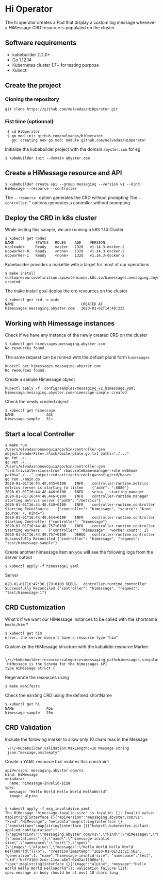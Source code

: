 # Hi Operator
The hi operator creates a Pod that display a custom log message
whenever a HiMessage CRD resource is populated  on the cluster

## Software requirements
* kubebuilder 2.2.0+
* Go 1.12.14
* Kubernetes cluster 1.7+ for testing purpose
* Kubectl


## Create the project

### Cloning the repository
```
git clone https://github.com/nelvadas/HiOperator.git
```

### Fist time (optionnal)
 ```
  $ cd HiOperator
  $ go mod init github.com/nelvadas/HiOperator
    go: creating new go.mod: module github.com/nelvadas/HiOperator
```
Initialize the kubebuilder project with the domain `abyster.com` for eg
```
$ kubebuilder init --domain abyster.com
```


## Create a HiMessage resource and API
```
$ kubebuilder create api --group messaging --version v1 --kind HiMessage --resource --controller
```
The `--resource ` option generates the CRD without prompting
The `--controller `" options generates a controller without prompting

## Deploy the CRD in k8s cluster

While testing this sample, we are running a k8S 1.14 Cluster
```
$ kubectl get nodes
NAME          STATUS   ROLES    AGE    VERSION
ucpleader     Ready    master   132d   v1.14.3-docker-2
ucpworker-0   Ready    <none>   132d   v1.14.3-docker-2
ucpworker-1   Ready    <none>   132d   v1.14.3-docker-2
```

Kubebuilder provides a makefile with a target for most of our operations

```
$ make install
customresourcedefinition.apiextensions.k8s.io/himessages.messaging.abyster.com created
```

The make install goal deploy the crd resources on the cluster

```
$ kubectl get crd -o wide
NAME                               CREATED AT
himessages.messaging.abyster.com   2020-01-01T14:40:23Z
```


## Working with Himessage instances

Check if we have any instance of the newly created CRD on the cluster
```
$ kubectl get himessages.messaging.abyster.com
No resources found.
```
The same request can be runned with the defualt plural form `himessages`
```
kubectl get himessages.messaging.abyster.com
No resources found.
```

Create a sample Himessage object
```
kubectl apply -f  config/samples/messaging_v1_himessage.yaml
himessage.messaging.abyster.com/himessage-sample created
```
Check the newly created object
```
$ kubectl get himessage
NAME               AGE
himessage-sample   31s
```

## Start a local Controller
```
$ make run
/Users/elvadasnonowoguia/go/bin/controller-gen object:headerFile=./hack/boilerplate.go.txt paths="./..."
go fmt ./...
go vet ./...
/Users/elvadasnonowoguia/go/bin/controller-gen "crd:trivialVersions=true" rbac:roleName=manager-role webhook paths="./..." output:crd:artifacts:config=config/crd/bases
go run ./main.go
2020-01-01T16:44:48.445+0100	INFO	controller-runtime.metrics	metrics server is starting to listen	{"addr": ":8080"}
2020-01-01T16:44:48.446+0100	INFO	setup	starting manager
2020-01-01T16:44:48.446+0100	INFO	controller-runtime.manager	starting metrics server	{"path": "/metrics"}
2020-01-01T16:44:48.550+0100	INFO	controller-runtime.controller	Starting EventSource	{"controller": "himessage", "source": "kind source: /, Kind="}
2020-01-01T16:44:48.654+0100	INFO	controller-runtime.controller	Starting Controller	{"controller": "himessage"}
2020-01-01T16:44:48.757+0100	INFO	controller-runtime.controller	Starting workers	{"controller": "himessage", "worker count": 1}
2020-01-01T16:44:48.757+0100	DEBUG	controller-runtime.controller	Successfully Reconciled	{"controller": "himessage", "request": "test/himessage-sample"}
```

Create another himessage item an you will see the following logs from the server output
```
$ kubectl apply -f himessage1.yaml
```
Server
```
020-01-01T16:47:30.170+0100	DEBUG	controller-runtime.controller	Successfully Reconciled	{"controller": "himessage", "request": "test/himessage-1"}
```

## CRD Customization

What's if we want our HiMessage instances to be called with the shortname `hm/hi/him` ?
```
$ kubectl get him
error: the server doesn't have a resource type "him"
```

Customize the HiMessage structure with the kubuilder:resource Marker
```
 \/\/+kubebuilder:resource:categories=messaging,path=himessages,singular=himessage,shortName=hi;him;himesg
 HiMessage is the Schema for the himessages API
type HiMessage struct {
```

Regenerate the resources using
```
$ make manifests
```
Check the existing CRD using the defined shortName

```
$ kubectl get hi
NAME               AGE
himessage-sample   25m
```
## CRD Validation

Include the following marker to allow only 10 chars max in the Message
```
 \/\/+kubebuilder:validation:MaxLength:=10 Message string `json:"message,omitempty"`
```
Create a YAML resource that violates this constraint
```
apiVersion: messaging.abyster.com/v1
kind: HiMessage
metadata:
  name: himessage-invalid-size
spec:
  message: "Hello World Hello World HelloWorld"
  image: alpine


$ kubectl apply -f msg_invalidsize.yaml
The HiMessage "himessage-invalid-size" is invalid: []: Invalid value: map[string]interface {}{"apiVersion":"messaging.abyster.com/v1", "kind":"HiMessage", "metadata":map[string]interface {}{"annotations":map[string]interface {}{"kubectl.kubernetes.io/last-applied-configuration":"{\"apiVersion\":\"messaging.abyster.com/v1\",\"kind\":\"HiMessage\",\"metadata\":{\"annotations\":{},\"name\":\"himessage-invalid-size\",\"namespace\":\"test\"},\"spec\":{\"image\":\"alpine\",\"message\":\"Hello World Hello World HelloWorld\"}}\n"}, "creationTimestamp":"2020-01-01T21:21:56Z", "generation":1, "name":"himessage-invalid-size", "namespace":"test", "uid":"bcff318d-2cdc-11ea-a8e7-0242ac11000a"}, "spec":map[string]interface {}{"image":"alpine", "message":"Hello World Hello World HelloWorld"}}: validation failure list:
spec.message in body should be at most 10 chars long
```
